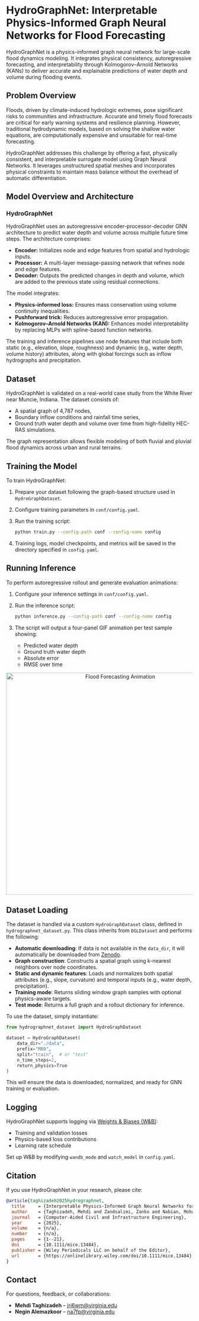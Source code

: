# HydroGraphNet: Interpretable Physics-Informed Graph Neural Networks for Flood Forecasting

HydroGraphNet is a physics-informed graph neural network for large-scale flood dynamics modeling. It integrates physical consistency, autoregressive forecasting, and interpretability through Kolmogorov–Arnold Networks (KANs) to deliver accurate and explainable predictions of water depth and volume during flooding events.

## Problem Overview

Floods, driven by climate-induced hydrologic extremes, pose significant risks to communities and infrastructure. Accurate and timely flood forecasts are critical for early warning systems and resilience planning. However, traditional hydrodynamic models, based on solving the shallow water equations, are computationally expensive and unsuitable for real-time forecasting.

HydroGraphNet addresses this challenge by offering a fast, physically consistent, and interpretable surrogate model using Graph Neural Networks. It leverages unstructured spatial meshes and incorporates physical constraints to maintain mass balance without the overhead of automatic differentiation.

## Model Overview and Architecture

### HydroGraphNet

HydroGraphNet uses an autoregressive encoder-processor-decoder GNN architecture to predict water depth and volume across multiple future time steps. The architecture comprises:

- **Encoder:** Initializes node and edge features from spatial and hydrologic inputs.
- **Processor:** A multi-layer message-passing network that refines node and edge features.
- **Decoder:** Outputs the predicted changes in depth and volume, which are added to the previous state using residual connections.

The model integrates:
- **Physics-informed loss:** Ensures mass conservation using volume continuity inequalities.
- **Pushforward trick:** Reduces autoregressive error propagation.
- **Kolmogorov–Arnold Networks (KAN):** Enhances model interpretability by replacing MLPs with spline-based function networks.

The training and inference pipelines use node features that include both static (e.g., elevation, slope, roughness) and dynamic (e.g., water depth, volume history) attributes, along with global forcings such as inflow hydrographs and precipitation.

## Dataset

HydroGraphNet is validated on a real-world case study from the White River near Muncie, Indiana. The dataset consists of:
- A spatial graph of 4,787 nodes,
- Boundary inflow conditions and rainfall time series,
- Ground truth water depth and volume over time from high-fidelity HEC-RAS simulations.

The graph representation allows flexible modeling of both fluvial and pluvial flood dynamics across urban and rural terrains.

## Training the Model

To train HydroGraphNet:

1. Prepare your dataset following the graph-based structure used in `HydroGraphDataset`.

2. Configure training parameters in `conf/config.yaml`.

3. Run the training script:

    ```bash
    python train.py --config-path conf --config-name config
    ```

4. Training logs, model checkpoints, and metrics will be saved in the directory specified in `config.yaml`.

## Running Inference

To perform autoregressive rollout and generate evaluation animations:

1. Configure your inference settings in `conf/config.yaml`.

2. Run the inference script:

    ```bash
    python inference.py --config-path conf --config-name config
    ```

3. The script will output a four-panel GIF animation per test sample showing:
    - Predicted water depth
    - Ground truth water depth
    - Absolute error
    - RMSE over time

<p align="center">
  <img src="./outputs/animations/sample_animation.gif" alt="Flood Forecasting Animation" width="600"/>
</p>

## Dataset Loading

The dataset is handled via a custom `HydroGraphDataset` class, defined in `hydrographnet_dataset.py`. This class inherits from `DGLDataset` and performs the following:

- **Automatic downloading**: If data is not available in the `data_dir`, it will automatically be downloaded from [Zenodo](https://zenodo.org/record/14969507).
- **Graph construction**: Constructs a spatial graph using k-nearest neighbors over node coordinates.
- **Static and dynamic features**: Loads and normalizes both spatial attributes (e.g., slope, curvature) and temporal inputs (e.g., water depth, precipitation).
- **Training mode**: Returns sliding window graph samples with optional physics-aware targets.
- **Test mode**: Returns a full graph and a rollout dictionary for inference.

To use the dataset, simply instantiate:

```python
from hydrographnet_dataset import HydroGraphDataset

dataset = HydroGraphDataset(
    data_dir="./data",
    prefix="M80",
    split="train",  # or "test"
    n_time_steps=2,
    return_physics=True
)
```

This will ensure the data is downloaded, normalized, and ready for GNN training or evaluation.

## Logging

HydroGraphNet supports logging via [Weights & Biases (W&B)](https://wandb.ai/):
- Training and validation losses
- Physics-based loss contributions
- Learning rate schedule

Set up W&B by modifying `wandb_mode` and `watch_model` in `config.yaml`.

## Citation

If you use HydroGraphNet in your research, please cite:

```bibtex
@article{taghizadeh2025hydrographnet,
  title     = {Interpretable Physics-Informed Graph Neural Networks for Flood Forecasting},
  author    = {Taghizadeh, Mehdi and Zandsalimi, Zanko and Nabian, Mohammad Amin and Shafiee-Jood, Majid and Alemazkoor, Negin},
  journal   = {Computer-Aided Civil and Infrastructure Engineering},
  year      = {2025},
  volume    = {n/a},
  number    = {n/a},
  pages     = {1--21},
  doi       = {10.1111/mice.13484},
  publisher = {Wiley Periodicals LLC on behalf of the Editor},
  url       = {https://onlinelibrary.wiley.com/doi/10.1111/mice.13484}
}
```

## Contact

For questions, feedback, or collaborations:

- **Mehdi Taghizadeh** – jrj6wm@virginia.edu  
- **Negin Alemazkoor** – na7fp@virginia.edu
